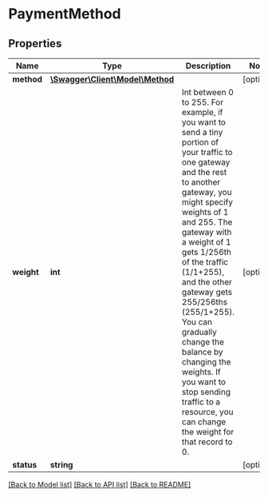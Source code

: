 # PaymentMethod

## Properties
Name | Type | Description | Notes
------------ | ------------- | ------------- | -------------
**method** | [**\Swagger\Client\Model\Method**](Method.md) |  | [optional] 
**weight** | **int** | Int between 0 to 255. For example, if you want to send a tiny portion of your traffic to one gateway and the rest to another gateway, you might specify weights of 1 and 255. The gateway with a weight of 1 gets 1/256th of the traffic (1/1+255), and the other gateway gets 255/256ths (255/1+255). You can gradually change the balance by changing the weights. If you want to stop sending traffic to a resource, you can change the weight for that record to 0. | [optional] 
**status** | **string** |  | [optional] 

[[Back to Model list]](../README.md#documentation-for-models) [[Back to API list]](../README.md#documentation-for-api-endpoints) [[Back to README]](../README.md)


